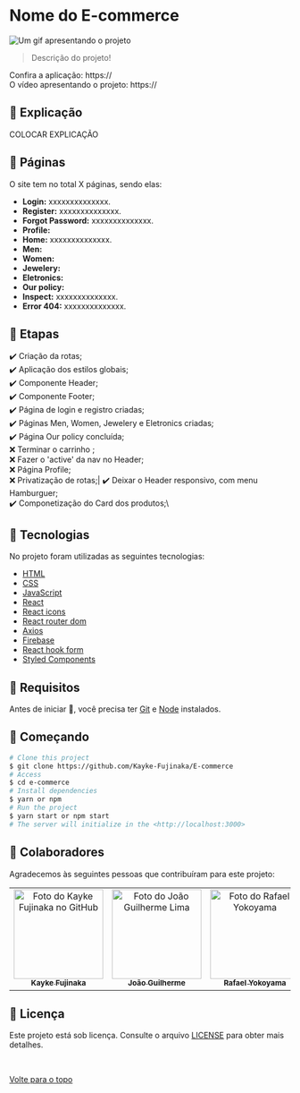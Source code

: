 # Nome do E-commerce

<img src="LINK DO GIF" alt="Um gif apresentando o projeto">

>  Descrição do projeto!

Confira a aplicação: https:// <br>
O vídeo apresentando o projeto: https://
## :page_facing_up: Explicação

COLOCAR EXPLICAÇÃO

## 📁 Páginas

O site tem no total X páginas, sendo elas:

- **Login:** xxxxxxxxxxxxxx.
- **Register:** xxxxxxxxxxxxxx.
- **Forgot Password:** xxxxxxxxxxxxxx.
- **Profile:**
- **Home:** xxxxxxxxxxxxxx.
- **Men:**
- **Women:**
- **Jewelery:**
- **Eletronics:**
- **Our policy:**
- **Inspect:** xxxxxxxxxxxxxx.
- **Error 404:** xxxxxxxxxxxxxx.
## :dart: Etapas ##

:heavy_check_mark: Criação da rotas;\
:heavy_check_mark: Aplicação dos estilos globais;\
:heavy_check_mark: Componente Header;\
:heavy_check_mark: Componente Footer;\
:heavy_check_mark: Página de login e registro criadas;\
:heavy_check_mark: Páginas Men, Women, Jewelery e Eletronics criadas;\
:heavy_check_mark: Página Our policy concluída;\
:x: Terminar o carrinho ;\
:x: Fazer o 'active' da nav no Header;\
:x: Página Profile;\
:x: Privatização de rotas;|
:heavy_check_mark: Deixar o Header responsivo, com menu Hamburguer;\
:heavy_check_mark: Componetização do Card dos produtos;\

## :rocket: Tecnologias ##

No projeto foram utilizadas as seguintes tecnologias:

- [HTML](https://developer.mozilla.org/pt-BR/docs/Web/HTML/Element/html/)  
- [CSS](https://developer.mozilla.org/pt-BR/docs/Web/CSS)  
- [JavaScript](https://developer.mozilla.org/pt-BR/docs/Web/JavaScript) 
- [React](https://pt-br.reactjs.org/)
- [React icons](https://react-icons.github.io/react-icons/)
- [React router dom]()
- [Axios]()
- [Firebase]()
- [React hook form]()
- [Styled Components](https://styled-components.com/docs)

## :closed_book: Requisitos ##

Antes de iniciar :checkered_flag:, você precisa ter [Git](https://git-scm.com) e [Node](https://nodejs.org/en/) instalados.

## :checkered_flag: Começando ##

```bash
# Clone this project
$ git clone https://github.com/Kayke-Fujinaka/E-commerce
# Access
$ cd e-commerce
# Install dependencies
$ yarn or npm 
# Run the project
$ yarn start or npm start 
# The server will initialize in the <http://localhost:3000>
```

## 🤝 Colaboradores

Agradecemos às seguintes pessoas que contribuíram para este projeto:

<table>
  <tr>
    <td align="center">
      <a href="#">
        <img src="https://avatars.githubusercontent.com/u/98772000?s=400&u=80de9af672be7f75cc7a546838552cf63d5b82fe&v=4" width="160px;" alt="Foto do Kayke Fujinaka no GitHub"/><br>
        <sub>
          <b>Kayke Fujinaka</b>
        </sub>
      </a>
    </td>
    <td align="center">
      <a href="#">
        <img src="https://media-exp1.licdn.com/dms/image/C4E03AQFv8Nrh37K9gg/profile-displayphoto-shrink_200_200/0/1647100224699?e=1654732800&v=beta&t=MGX0G64IGlAgrtvpm_oc9SZokRGECo9dttgx6laF48g" width="160px;" alt="Foto do João Guilherme Lima"/><br>
        <sub>
          <b>João Guilherme</b>
        </sub>
      </a>
    </td>
        <td align="center">
      <a href="#">
        <img src="https://avatars.githubusercontent.com/u/60978293?v=4" width="160px;" alt="Foto do Rafael Yokoyama"/><br>
        <sub>
          <b>Rafael Yokoyama</b>
        </sub>
      </a>
    </td>
  </tr>
</table>

## 📝 Licença

Este projeto está sob licença. Consulte o arquivo [LICENSE](LICENSE.md) para obter mais detalhes.

&#xa0;

<a href="#top">Volte para o topo</a>

